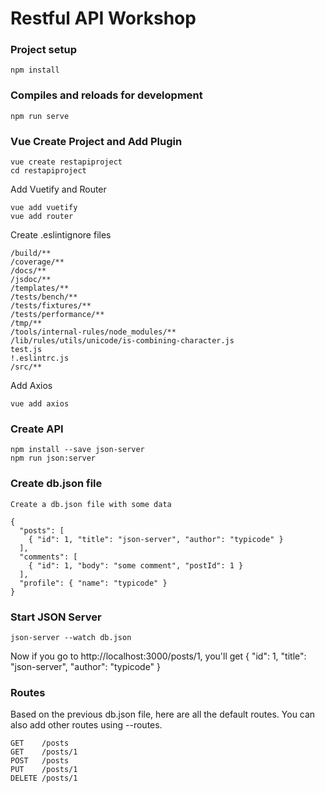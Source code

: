 # Restful API Workshop

### Project setup 
```
npm install
```

### Compiles and reloads for development
```
npm run serve
```

### Vue Create Project and Add Plugin
```
vue create restapiproject  
cd restapiproject
```
Add Vuetify and Router
```
vue add vuetify
vue add router
```
Create .eslintignore files
```
/build/**
/coverage/**
/docs/**
/jsdoc/**
/templates/**
/tests/bench/**
/tests/fixtures/**
/tests/performance/**
/tmp/**
/tools/internal-rules/node_modules/**
/lib/rules/utils/unicode/is-combining-character.js
test.js
!.eslintrc.js
/src/**
```
Add Axios
```
vue add axios
```

### Create API
```
npm install --save json-server
npm run json:server
```

### Create db.json file
```
Create a db.json file with some data

{
  "posts": [
    { "id": 1, "title": "json-server", "author": "typicode" }
  ],
  "comments": [
    { "id": 1, "body": "some comment", "postId": 1 }
  ],
  "profile": { "name": "typicode" }
}
```
### Start JSON Server

```
json-server --watch db.json
```
Now if you go to http://localhost:3000/posts/1, you'll get
  { "id": 1, "title": "json-server", "author": "typicode" }
  
### Routes
Based on the previous db.json file, here are all the default routes. You can also add other routes using --routes.
```
GET    /posts
GET    /posts/1
POST   /posts
PUT    /posts/1
DELETE /posts/1
```
